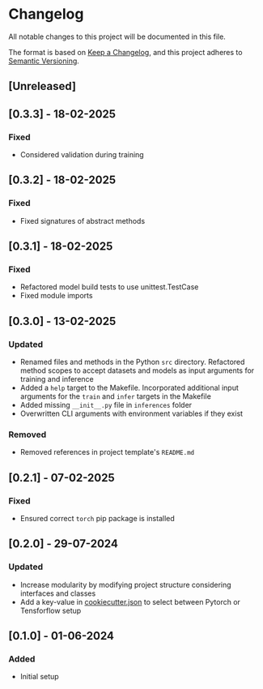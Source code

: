 # Changelog

All notable changes to this project will be documented in this file.

The format is based on [Keep a Changelog](https://keepachangelog.com/en/1.0.0/),
and this project adheres to [Semantic Versioning](https://semver.org/spec/v2.0.0.html).

## [Unreleased]

## [0.3.3] - 18-02-2025

### Fixed

- Considered validation during training

## [0.3.2] - 18-02-2025

### Fixed 

- Fixed signatures of abstract methods

## [0.3.1] - 18-02-2025

### Fixed 

- Refactored model build tests to use unittest.TestCase
- Fixed module imports

## [0.3.0] - 13-02-2025

### Updated

- Renamed files and methods in the Python `src` directory. Refactored method scopes to accept datasets and models as input arguments for training and inference
- Added a `help` target to the Makefile. Incorporated additional input arguments for the `train` and `infer` targets in the Makefile
- Added missing `__init__.py` file in `inferences` folder
- Overwritten CLI arguments with environment variables if they exist

### Removed

- Removed references in project template's `README.md`

## [0.2.1] - 07-02-2025

### Fixed

- Ensured correct `torch` pip package is installed

## [0.2.0] - 29-07-2024

### Updated

- Increase modularity by modifying project structure considering interfaces and classes
- Add a key-value in [cookiecutter.json](./cookiecutter.json) to select between Pytorch or Tensforflow setup 

## [0.1.0] - 01-06-2024

### Added

- Initial setup